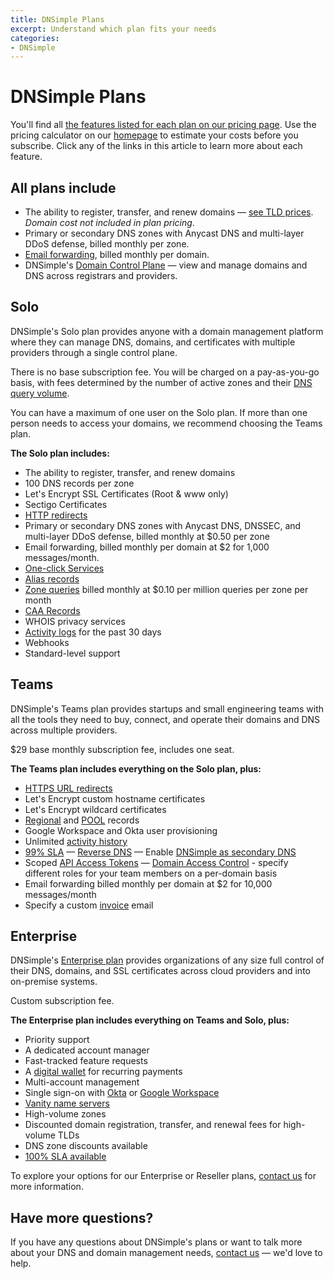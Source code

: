 ```yaml
---
title: DNSimple Plans
excerpt: Understand which plan fits your needs
categories:
- DNSimple
---
```


# DNSimple Plans

You'll find all [the features listed for each plan on our pricing page](https://dnsimple.com/pricing#features). Use the pricing calculator on our [homepage](https://dnsimple.com) to estimate your costs before you subscribe. Click any of the links in this article to learn more about each feature.

## All plans include

- The ability to register, transfer, and renew domains — [see TLD prices](https://dnsimple.com/tlds). *Domain cost not included in plan pricing*.
- Primary or secondary DNS zones with Anycast DNS and multi-layer DDoS defense, billed monthly per zone.
- [Email forwarding](https://support.dnsimple.com/articles/email-forwarding/), billed monthly per domain.
- DNSimple's [Domain Control Plane](https://dnsimple.com/products/domain-control-plane) — view and manage domains and DNS across registrars and providers.

## Solo

DNSimple's Solo plan provides anyone with a domain management platform where they can manage DNS, domains, and certificates with multiple providers through a single control plane.  

There is no base subscription fee. You will be charged on a pay-as-you-go basis, with fees determined by the number of active zones and their [DNS query volume](/articles/dns-query-limits). 

<info>
You can have a maximum of one user on the Solo plan. If more than one person needs to access your domains, we recommend choosing the Teams plan.
</info>

**The Solo plan includes:** 

- The ability to register, transfer, and renew domains
- 100 DNS records per zone
- Let's Encrypt SSL Certificates (Root & www only)
- Sectigo Certificates
- [HTTP redirects](/articles/redirector/)
- Primary or secondary DNS zones with Anycast DNS, DNSSEC, and multi-layer DDoS defense, billed monthly at $0.50 per zone
- Email forwarding, billed monthly per domain at $2 for 1,000 messages/month. 
- [One-click Services](/articles/services/)
- [Alias records](/articles/alias-record/)
- [Zone queries](/articles/dns-query-limits/) billed monthly at $0.10 per million queries per zone per month
- [CAA Records](/articles/caa-record/)
- WHOIS privacy services 
- [Activity logs](/articles/activity-tracking/) for the past 30 days
- Webhooks
- Standard-level support
  
## Teams

DNSimple's Teams plan provides startups and small engineering teams with all the tools they need to buy, connect, and operate their domains and DNS across multiple providers.

$29 base monthly subscription fee, includes one seat.

**The Teams plan includes everything on the Solo plan, plus:** 

- [HTTPS URL redirects](/articles/redirector/)
- Let's Encrypt custom hostname certificates
- Let's Encrypt wildcard certificates
- [Regional](/articles/regional-records/) and [POOL](/articles/pool-record/) records
- Google Workspace and Okta user provisioning
- Unlimited [activity history](/articles/activity-tracking/)
- [99% SLA](https://dnsimple.com/service-level-agreement)
— [Reverse DNS](/articles/reverse-dns/)
— Enable [DNSimple as secondary DNS](/articles/secondary-dns-dnsimple-as-secondary/)
- Scoped [API Access Tokens](/articles/api-access-token/)
— [Domain Access Control](/articles/domain-access-control/) - specify different roles for your team members on a per-domain basis
- Email forwarding billed monthly per domain at $2 for 10,000 messages/month
- Specify a custom [invoice](/articles/understanding-invoice/) email

## Enterprise

DNSimple's [Enterprise plan](https://dnsimple.com/enterprises) provides organizations of any size full control of their DNS, domains, and SSL certificates across cloud providers and into on-premise systems.

Custom subscription fee.

**The Enterprise plan includes everything on Teams and Solo, plus:** 

- Priority support
- A dedicated account manager
- Fast-tracked feature requests
- A [digital wallet](/articles/wallet-replenishment/) for recurring payments
- Multi-account management
- Single sign-on with [Okta](/articles/okta-identity-provider/) or [Google Workspace](/articles/google-identity-provider/)
- [Vanity name servers](/articles/vanity-nameservers/)
- High-volume zones
- Discounted domain registration, transfer, and renewal fees for high-volume TLDs
- DNS zone discounts available
- [100% SLA available](https://dnsimple.com/service-level-agreement)

To explore your options for our Enterprise or Reseller plans, [contact us](https://dnsimple.com/sales) for more information.

## Have more questions?

If you have any questions about DNSimple's plans or want to talk more about your DNS and domain management needs, [contact us](https://dnsimple.com/feedback) — we'd love to help.
